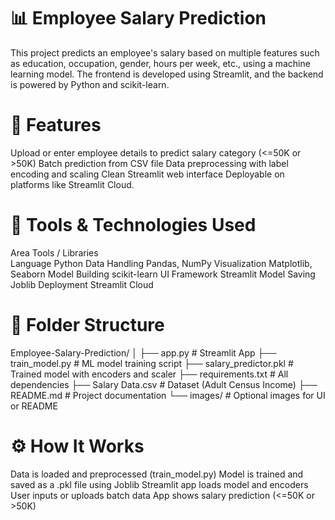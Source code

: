 # 📊 Employee Salary Prediction
This project predicts an employee's salary based on multiple features such as education, occupation, gender, hours per week, etc., using a machine learning model. The frontend is developed using Streamlit, and the backend is powered by Python and scikit-learn.

# 📌 Features
Upload or enter employee details to predict salary category (<=50K or >50K)
Batch prediction from CSV file
Data preprocessing with label encoding and scaling
Clean Streamlit web interface
Deployable on platforms like Streamlit Cloud.

# 🧰 Tools & Technologies Used
Area	         Tools / Libraries <br>
Language	      Python
Data Handling	  Pandas, NumPy
Visualization 	Matplotlib, Seaborn
Model Building	scikit-learn
UI Framework	  Streamlit
Model Saving	  Joblib
Deployment	    Streamlit Cloud

# 📁 Folder Structure
Employee-Salary-Prediction/
│
├── app.py                       # Streamlit App
├── train_model.py              # ML model training script
├── salary_predictor.pkl        # Trained model with encoders and scaler
├── requirements.txt            # All dependencies
├── Salary Data.csv             # Dataset (Adult Census Income)
├── README.md                   # Project documentation
└── images/                     # Optional images for UI or README

# ⚙️ How It Works
Data is loaded and preprocessed (train_model.py)
Model is trained and saved as a .pkl file using Joblib
Streamlit app loads model and encoders
User inputs or uploads batch data
App shows salary prediction (<=50K or >50K)





